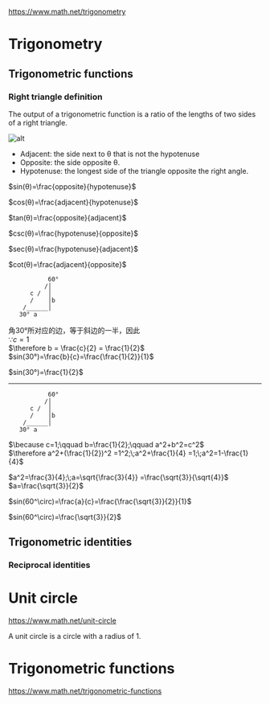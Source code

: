 https://www.math.net/trigonometry

# Trigonometry

## Trigonometric functions

### Right triangle definition

The output of a trigonometric function is a ratio of the lengths of two sides of a right triangle.

![alt](https://www.math.net/img/a/trigonometry/right-triangle.png)


- Adjacent: the side next to θ that is not the hypotenuse
- Opposite: the side opposite θ.
- Hypotenuse: the longest side of the triangle opposite the right angle.

$sin(θ)=\frac{opposite}{hypotenuse}$  

$cos(θ)=\frac{adjacent}{hypotenuse}$  

$tan(θ)=\frac{opposite}{adjacent}$

$csc(θ)=\frac{hypotenuse}{opposite}$

$sec(θ)=\frac{hypotenuse}{adjacent}$

$cot(θ)=\frac{adjacent}{opposite}$

```
           60° 
          /│ 
      c /  │
      /    │b
    /______│
   30° a
```

角30°所对应的边，等于斜边的一半，因此  
$\because c=1$  
$\therefore b = \frac{c}{2} = \frac{1}{2}$  
$sin(30°)=\frac{b}{c}=\frac{\frac{1}{2}}{1}$   

$sin(30°)=\frac{1}{2}$


---


```
           60° 
          /│ 
      c /  │
      /    │b
    /______│
   30° a
```

$\because c=1;\qquad b=\frac{1}{2};\qquad a^2+b^2=c^2$  
$\therefore a^2+(\frac{1}{2})^2 =1^2;\;a^2+\frac{1}{4} =1;\;a^2=1-\frac{1}{4}$

$a^2=\frac{3}{4};\;a=\sqrt{\frac{3}{4}} =\frac{\sqrt{3}}{\sqrt{4}}$  
$a=\frac{\sqrt{3}}{2}$

$sin(60^\circ)=\frac{a}{c}=\frac{\frac{\sqrt{3}}{2}}{1}$  

$sin(60^\circ)=\frac{\sqrt{3}}{2}$

## Trigonometric identities

### Reciprocal identities


# Unit circle 

https://www.math.net/unit-circle

A unit circle is a circle with a radius of 1.

# Trigonometric functions

https://www.math.net/trigonometric-functions

